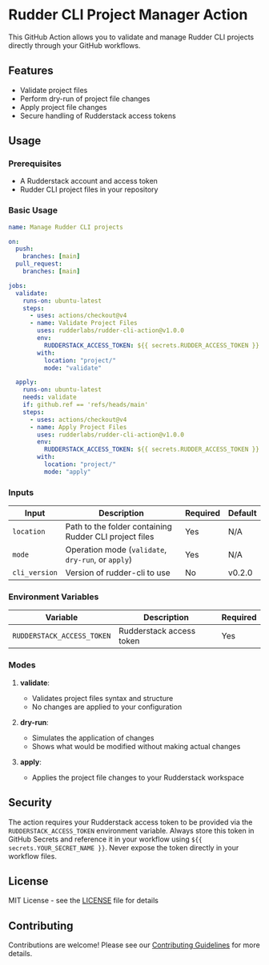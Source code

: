 # Rudder CLI Project Manager Action

This GitHub Action allows you to validate and manage Rudder CLI projects directly through your GitHub workflows.

## Features

- Validate project files
- Perform dry-run of project file changes
- Apply project file changes
- Secure handling of Rudderstack access tokens

## Usage

### Prerequisites

- A Rudderstack account and access token
- Rudder CLI project files in your repository

### Basic Usage

```yaml
name: Manage Rudder CLI projects

on:
  push:
    branches: [main]
  pull_request:
    branches: [main]

jobs:
  validate:
    runs-on: ubuntu-latest
    steps:
      - uses: actions/checkout@v4
      - name: Validate Project Files
        uses: rudderlabs/rudder-cli-action@v1.0.0
        env:
          RUDDERSTACK_ACCESS_TOKEN: ${{ secrets.RUDDER_ACCESS_TOKEN }}
        with:
          location: "project/"
          mode: "validate"

  apply:
    runs-on: ubuntu-latest
    needs: validate
    if: github.ref == 'refs/heads/main'
    steps:
      - uses: actions/checkout@v4
      - name: Apply Project Files
        uses: rudderlabs/rudder-cli-action@v1.0.0
        env:
          RUDDERSTACK_ACCESS_TOKEN: ${{ secrets.RUDDER_ACCESS_TOKEN }}
        with:
          location: "project/"
          mode: "apply"
```

### Inputs

| Input         | Description                                            | Required | Default |
| ------------- | ------------------------------------------------------ | -------- | ------- |
| `location`    | Path to the folder containing Rudder CLI project files | Yes      | N/A     |
| `mode`        | Operation mode (`validate`, `dry-run`, or `apply`)     | Yes      | N/A     |
| `cli_version` | Version of rudder-cli to use                           | No       | v0.2.0  |

### Environment Variables

| Variable                   | Description              | Required |
| -------------------------- | ------------------------ | -------- |
| `RUDDERSTACK_ACCESS_TOKEN` | Rudderstack access token | Yes      |

### Modes

1. **validate**:

   - Validates project files syntax and structure
   - No changes are applied to your configuration

2. **dry-run**:

   - Simulates the application of changes
   - Shows what would be modified without making actual changes

3. **apply**:
   - Applies the project file changes to your Rudderstack workspace

## Security

The action requires your Rudderstack access token to be provided via the `RUDDERSTACK_ACCESS_TOKEN` environment variable. Always store this token in GitHub Secrets and reference it in your workflow using `${{ secrets.YOUR_SECRET_NAME }}`. Never expose the token directly in your workflow files.

## License

MIT License - see the [LICENSE](LICENSE) file for details

## Contributing

Contributions are welcome! Please see our [Contributing Guidelines](CONTRIBUTING.md) for more details.
